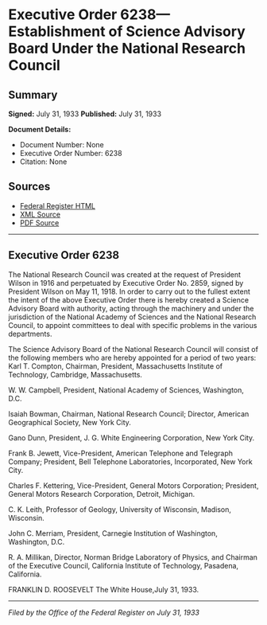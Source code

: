 # Executive Order 6238—Establishment of Science Advisory Board Under the National Research Council

## Summary

**Signed:** July 31, 1933
**Published:** July 31, 1933

**Document Details:**
- Document Number: None
- Executive Order Number: 6238
- Citation: None

## Sources
- [Federal Register HTML](https://www.presidency.ucsb.edu/documents/executive-order-6238-establishment-science-advisory-board-under-the-national-research)
- [XML Source](None)
- [PDF Source](None)

---

## Executive Order 6238

The National Research Council was created at the request of President Wilson in 1916 and perpetuated by Executive Order No. 2859, signed by President Wilson on May 11, 1918. In order to carry out to the fullest extent the intent of the above Executive Order there is hereby created a Science Advisory Board with authority, acting through the machinery and under the jurisdiction of the National Academy of Sciences and the National Research Council, to appoint committees to deal with specific problems in the various departments.

The Science Advisory Board of the National Research Council will consist of the following members who are hereby appointed for a period of two years:
Karl T. Compton, Chairman, President, Massachusetts Institute of Technology, Cambridge, Massachusetts.

W. W. Campbell, President, National Academy of Sciences, Washington, D.C.

Isaiah Bowman, Chairman, National Research Council; Director, American Geographical Society, New York City.

Gano Dunn, President, J. G. White Engineering Corporation, New York City.

Frank B. Jewett, Vice-President, American Telephone and Telegraph Company; President, Bell Telephone Laboratories, Incorporated, New York City.

Charles F. Kettering, Vice-President, General Motors Corporation; President, General Motors Research Corporation, Detroit, Michigan.

C. K. Leith, Professor of Geology, University of Wisconsin, Madison, Wisconsin.

John C. Merriam, President, Carnegie Institution of Washington, Washington, D.C.

R. A. Millikan, Director, Norman Bridge Laboratory of Physics, and Chairman of the Executive Council, California Institute of Technology, Pasadena, California.

FRANKLIN D. ROOSEVELT
The White House,July 31, 1933.

---

*Filed by the Office of the Federal Register on July 31, 1933*
